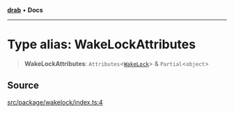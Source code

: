 [**drab**](/docs/README.md) • **Docs**

---

# Type alias: WakeLockAttributes

> **WakeLockAttributes**: `Attributes`\<[`WakeLock`](/docs/classes/WakeLock.md)\> & `Partial`\<`object`\>

## Source

[src/package/wakelock/index.ts:4](https://github.com/rossrobino/components/blob/7c5ef9c5560075bcaf1de43f0d5a025a6ebd2ca0/src/package/wakelock/index.ts#L4)
